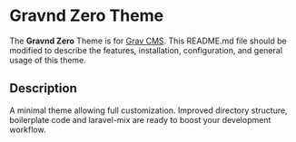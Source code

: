 # Gravnd Zero Theme

The **Gravnd Zero** Theme is for [Grav CMS](http://github.com/getgrav/grav).  This README.md file should be modified to describe the features, installation, configuration, and general usage of this theme.

## Description

A minimal theme allowing full customization. Improved directory structure, boilerplate code and laravel-mix are ready to boost your development workflow.

